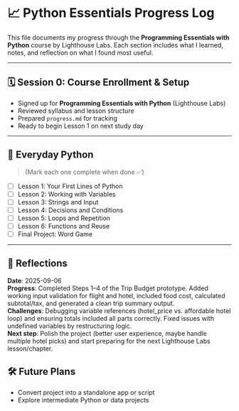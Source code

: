 # 📈 Python Essentials Progress Log

This file documents my progress through the **Programming Essentials with Python** course by Lighthouse Labs. Each section includes what I learned, notes, and reflection on what I found most useful.

---

## 🗓 Session 0: Course Enrollment & Setup
- Signed up for **Programming Essentials with Python** (Lighthouse Labs)
- Reviewed syllabus and lesson structure
- Prepared `progress.md` for tracking
- Ready to begin Lesson 1 on next study day


---

## 📆 Everyday Python
> (Mark each one complete when done ✅)

- [ ] Lesson 1: Your First Lines of Python  
- [ ] Lesson 2: Working with Variables  
- [ ] Lesson 3: Strings and Input  
- [ ] Lesson 4: Decisions and Conditions  
- [ ] Lesson 5: Loops and Repetition  
- [ ] Lesson 6: Functions and Reuse  
- [ ] Final Project: Word Game

---


## 🌸 Reflections

**Date**: 2025-09-06  
**Progress**: Completed Steps 1–4 of the Trip Budget prototype. Added working input validation for flight and hotel, included food cost, calculated subtotal/tax, and generated a clean trip summary output.  
**Challenges**: Debugging variable references (hotel_price vs. affordable hotel loop) and ensuring totals included all parts correctly. Fixed issues with undefined variables by restructuring logic.  
**Next step**: Polish the project (better user experience, maybe handle multiple hotel picks) and start preparing for the next Lighthouse Labs lesson/chapter.
 


## 🛠 Future Plans
- Convert project into a standalone app or script
- Explore intermediate Python or data projects

